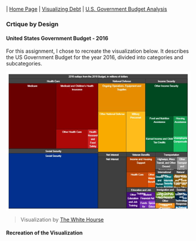 | [Home Page](https://sajujya.github.io/tswd-portfolio-sajujya/) | [Visualizing Debt](visualizing-government-debt) | [U.S. Government Budget Analysis](critique_by_design)

### Crtique by Design

#### United States Government Budget - 2016 

For this assignment, I chose to recreate the visualization below. It describes the US Government Budget for the year 2016, divided into categories and subcategories. 

![US Budget Spending 2016](US_Budget_Spending.jpg)
> Visualization by <a href="https://obamawhitehouse.archives.gov/interactive-budget"> The White Hourse </a> 


#### Recreation of the Visualization


<div class="flourish-embed flourish-hierarchy" data-src="visualisation/15051959"><script src="https://public.flourish.studio/resources/embed.js"></script></div>

<div class="flourish-embed flourish-hierarchy" data-src="visualisation/15051181"><script src="https://public.flourish.studio/resources/embed.js"></script></div>

